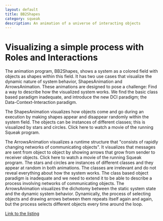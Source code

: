 ```yaml
---
layout: default
title: BB2Shapes
category: squeak
description: An animation of a universe of interacting objects
---
```


# Visualizing a simple process with Roles and Interactions

The animation program, BB2Shapes, shows a system as a colored field with objects as shapes within this field. It has two use cases that visualize the dynamic nature of system behavior, ShapesAnimation and ArrowsAnimation. These animations are designed to pose a challenge: Find a way to describe how the visualized system works. We find the basic class based paradigm inadequate, and introduce the new DCI paradigm; the Data-Context-Interaction paradigm.

The ShapesAnimation visualizes how objects come and go during an execution by making shapes appear and disappear randomly within the system field. The objects can be instances of different classes; this is visualized by stars and circles. Click here to watch a movie of the running Squeak program.

The ArrowsAnimation visualizes a runtime structure that "consists of rapidly changing networks of communicating objects". It visualizes that messages are sent from object to object by showing arrows that grow from sender to receiver objects. Click here to watch a movie of the running Squeak program. The stars and circles are instances of different classes and they appear at random in both animations. The classes are irrelevant and do not reveal everything about how the system works. The class based object paradigm is inadequate and we need to extend it to be able to describe a process involving networks of communicating objects. The ArrowsAnimation visualizes the dichotomy between the static system state and the dynamic system behavior. Dynamically, the process of selecting objects and drawing arrows between them repeats itself again and again, but the process selects different objects every time around the loop.

[Link to the listing](listing)